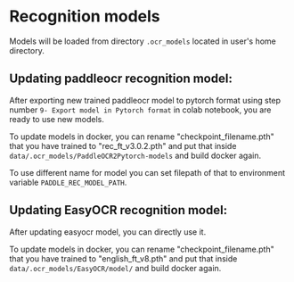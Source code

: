 
# Recognition models

Models will be loaded from directory `.ocr_models` located in user's home directory.

## Updating paddleocr recognition model:

After exporting new trained paddleocr model to pytorch format using step number `9- Export model in Pytorch format` in colab notebook, you are ready to use new models.

To update models in docker, you can rename "checkpoint_filename.pth" that you have trained to "rec_ft_v3.0.2.pth" and put that inside `data/.ocr_models/PaddleOCR2Pytorch-models` and build docker again.

To use different name for model you can set filepath of that to environment variable `PADDLE_REC_MODEL_PATH`.

## Updating EasyOCR recognition model:

After updating easyocr model, you can directly use it.

To update models in docker, you can rename "checkpoint_filename.pth" that you have trained to "english_ft_v8.pth" and put that inside `data/.ocr_models/EasyOCR/model/` and build docker again.
